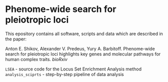 # Phenome-wide search for pleiotropic loci

This epository contains all software, scripts and data which are described in the paper:

Anton E. Shikov, Alexander V. Predeus, Yury A. Barbitoff. Phenome-wide search for pleiotropic loci highlights key genes and molecular pathways for human complex traits. *bioRxiv*

`LSEA` - source code for the Locus Set Enrichment Analysis method
`analysis_sciprts` - step-by-step pipeline of data analysis
